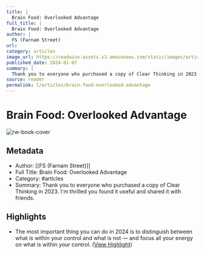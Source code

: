 ```yaml
---
title: |
  Brain Food: Overlooked Advantage
full_title: |
  Brain Food: Overlooked Advantage
author: |
  FS (Farnam Street)
url: 
category: articles
image_url: https://readwise-assets.s3.amazonaws.com/static/images/article3.5c705a01b476.png
published_date: 2024-01-07
summary: |
  Thank you to everyone who purchased a copy of Clear Thinking in 2023. I'm thrilled you found it useful and shared it with friends.
source: reader
permalink: l/articles/brain-food-overlooked-advantage
---
```

# Brain Food: Overlooked Advantage

![rw-book-cover](https://readwise-assets.s3.amazonaws.com/static/images/article3.5c705a01b476.png)

## Metadata
- Author: [[FS (Farnam Street)]]
- Full Title: Brain Food: Overlooked Advantage
- Category: #articles
- Summary: Thank you to everyone who purchased a copy of Clear Thinking in 2023. I'm thrilled you found it useful and shared it with friends.

## Highlights
- The most important thing you can do in 2024 is to distinguish between what is within your control and what is not — and focus all your energy on what is within your control. ([View Highlight](https://read.readwise.io/read/01hkqeymmktr6fbec7p03trnmb))


